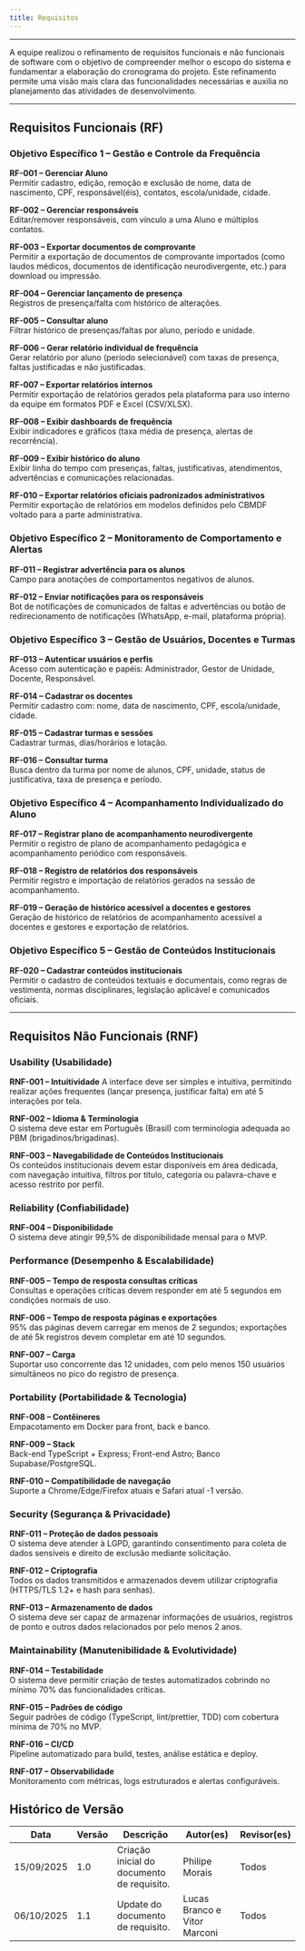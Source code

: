 ```yaml
---
title: Requisitos
---
```


---

A equipe realizou o refinamento de requisitos funcionais e não funcionais de software com o objetivo de compreender melhor o escopo do sistema e fundamentar a elaboração do cronograma do projeto. Este refinamento permite uma visão mais clara das funcionalidades necessárias e auxilia no planejamento das atividades de desenvolvimento.

---

## Requisitos Funcionais (RF)

### Objetivo Específico 1 – Gestão e Controle da Frequência

**RF-001 – Gerenciar Aluno**  
Permitir cadastro, edição, remoção e exclusão de nome, data de nascimento, CPF, responsável(éis), contatos, escola/unidade, cidade.

**RF-002 – Gerenciar responsáveis**  
Editar/remover responsáveis, com vínculo a uma Aluno e múltiplos contatos.

**RF-003 – Exportar documentos de comprovante**  
Permitir a exportação de documentos de comprovante importados (como laudos médicos, documentos de identificação neurodivergente, etc.) para download ou impressão.

**RF-004 – Gerenciar lançamento de presença**  
Registros de presença/falta com histórico de alterações.

**RF-005 – Consultar aluno**  
Filtrar histórico de presenças/faltas por aluno, período e unidade.

**RF-006 – Gerar relatório individual de frequência**  
Gerar relatório por aluno (período selecionável) com taxas de presença, faltas justificadas e não justificadas.

**RF-007 – Exportar relatórios internos**  
Permitir exportação de relatórios gerados pela plataforma para uso interno da equipe em formatos PDF e Excel (CSV/XLSX).

**RF-008 – Exibir dashboards de frequência**  
Exibir indicadores e gráficos (taxa média de presença, alertas de recorrência).

**RF-009 – Exibir histórico do aluno**  
Exibir linha do tempo com presenças, faltas, justificativas, atendimentos, advertências e comunicações relacionadas.

**RF-010 – Exportar relatórios oficiais padronizados administrativos**  
Permitir exportação de relatórios em modelos definidos pelo CBMDF voltado para a parte administrativa.

### Objetivo Específico 2 – Monitoramento de Comportamento e Alertas

**RF-011 – Registrar advertência para os alunos**  
Campo para anotações de comportamentos negativos de alunos.

**RF-012 – Enviar notificações para os responsáveis**  
Bot de notificações de comunicados de faltas e advertências ou botão de redirecionamento de notificações (WhatsApp, e-mail, plataforma própria).

### Objetivo Específico 3 – Gestão de Usuários, Docentes e Turmas

**RF-013 – Autenticar usuários e perfis**  
Acesso com autenticação e papéis: Administrador, Gestor de Unidade, Docente, Responsável.

**RF-014 – Cadastrar os docentes**  
Permitir cadastro com: nome, data de nascimento, CPF, escola/unidade, cidade.

**RF-015 – Cadastrar turmas e sessões**  
Cadastrar turmas, dias/horários e lotação.

**RF-016 – Consultar turma**  
Busca dentro da turma por nome de alunos, CPF, unidade, status de justificativa, taxa de presença e período.

### Objetivo Específico 4 – Acompanhamento Individualizado do Aluno

**RF-017 – Registrar plano de acompanhamento neurodivergente**  
Permitir o registro de plano de acompanhamento pedagógica e acompanhamento periódico com responsáveis.

**RF-018 – Registro de relatórios dos responsáveis**  
Permitir registro e importação de relatórios gerados na sessão de acompanhamento.

**RF-019 – Geração de histórico acessível a docentes e gestores**  
Geração de histórico de relatórios de acompanhamento acessível a docentes e gestores e exportação de relatórios.

### Objetivo Específico 5 – Gestão de Conteúdos Institucionais

**RF-020 – Cadastrar conteúdos institucionais**  
Permitir o cadastro de conteúdos textuais e documentais, como regras de vestimenta, normas disciplinares, legislação aplicável e comunicados oficiais.




---

## Requisitos Não Funcionais (RNF)

### Usability (Usabilidade)

**RNF-001 – Intuitividade**
A interface deve ser simples e intuitiva, permitindo realizar ações frequentes (lançar presença, justificar falta) em até 5 interações por tela.

**RNF-002 – Idioma & Terminologia**  
O sistema deve estar em Português (Brasil) com terminologia adequada ao PBM (brigadinos/brigadinas).

**RNF-003 – Navegabilidade de Conteúdos Institucionais**  
Os conteúdos institucionais devem estar disponíveis em área dedicada, com navegação intuitiva, filtros por título, categoria ou palavra-chave e acesso restrito por perfil.



### Reliability (Confiabilidade)

**RNF-004 – Disponibilidade**  
O sistema deve atingir 99,5% de disponibilidade mensal para o MVP.

### Performance (Desempenho & Escalabilidade)

**RNF-005 – Tempo de resposta consultas críticas**  
Consultas e operações críticas devem responder em até 5 segundos em condições normais de uso.

**RNF-006 – Tempo de resposta páginas e exportações**  
95% das páginas devem carregar em menos de 2 segundos; exportações de até 5k registros devem completar em até 10 segundos.

**RNF-007 – Carga**  
Suportar uso concorrente das 12 unidades, com pelo menos 150 usuários simultâneos no pico do registro de presença.



### Portability (Portabilidade & Tecnologia)

**RNF-008 – Contêineres**  
Empacotamento em Docker para front, back e banco.

**RNF-009 – Stack**  
Back-end TypeScript + Express; Front-end Astro; Banco Supabase/PostgreSQL.

**RNF-010 – Compatibilidade de navegação**  
Suporte a Chrome/Edge/Firefox atuais e Safari atual -1 versão.



### Security (Segurança & Privacidade)

**RNF-011 – Proteção de dados pessoais**  
O sistema deve atender à LGPD, garantindo consentimento para coleta de dados sensíveis e direito de exclusão mediante solicitação.

**RNF-012 – Criptografia**  
Todos os dados transmitidos e armazenados devem utilizar criptografia (HTTPS/TLS 1.2+ e hash para senhas).

**RNF-013 – Armazenamento de dados**  
O sistema deve ser capaz de armazenar informações de usuários, registros de ponto e outros dados relacionados por pelo menos 2 anos.



### Maintainability (Manutenibilidade & Evolutividade)

**RNF-014 – Testabilidade**  
O sistema deve permitir criação de testes automatizados cobrindo no mínimo 70% das funcionalidades críticas.

**RNF-015 – Padrões de código**  
Seguir padrões de código (TypeScript, lint/prettier, TDD) com cobertura mínima de 70% no MVP.

**RNF-016 – CI/CD**  
Pipeline automatizado para build, testes, análise estática e deploy.

**RNF-017 – Observabilidade**  
Monitoramento com métricas, logs estruturados e alertas configuráveis.

## Histórico de Versão

| Data | Versão | Descrição | Autor(es) | Revisor(es) |
|------|--------|-----------|-----------|-------------|
| 15/09/2025 | 1.0 | Criação inicial do documento de requisito. | Philipe Morais | Todos |
| 06/10/2025 | 1.1 | Update do documento de requisito. | Lucas Branco e Vitor Marconi | Todos |